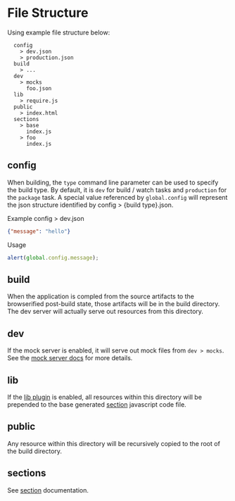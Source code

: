 File Structure
==============

Using example file structure below:
```
  config
    > dev.json
    > production.json
  build
    > ...
  dev
    > mocks
      foo.json
  lib
    > require.js
  public
    > index.html
  sections
    > base
      index.js
    > foo
      index.js
```

config
------
When building, the `type` command line parameter can be used to specify the build type.  By default, it is `dev` for build / watch tasks and `production` for the `package` task.  A special value referenced by `global.config` will represent the json structure identified by config > {build type}.json.

Example config > dev.json
```json
{"message": "hello"}
```
Usage
```javascript
alert(global.config.message);
```

build
-----
When the application is compled from the source artifacts to the browserified post-build state, those artifacts will be in the build directory.  The dev server will actually serve out resources from this directory.

dev
-----
If the mock server is enabled, it will serve out mock files from `dev > mocks`.  See the [mock server docs](./dev-server/mocks.md) for more details.

lib
-----
If the [lib plugin](./plugins/lib.md) is enabled, all resources within this directory will be prepended to the base generated [section](./sections) javascript code file.

public
------
Any resource within this directory will be recursively copied to the root of the build directory.

sections
-------
See [section](./sections.md) documentation.
